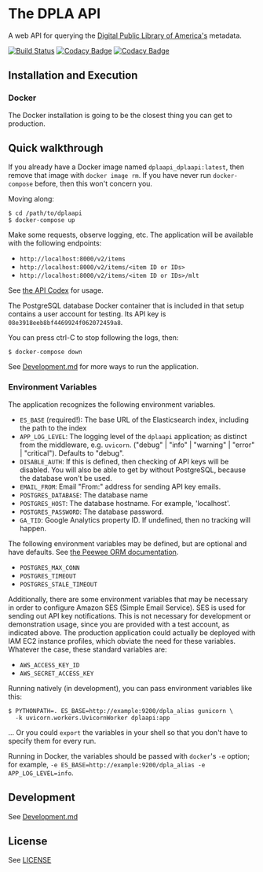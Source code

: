 # The DPLA API

A web API for querying the
[Digital Public Library of America's](https://dp.la/) metadata.

[![Build Status](https://travis-ci.org/dpla/dplaapi.svg?branch=master)](https://travis-ci.org/dpla/dplaapi) [![Codacy Badge](https://api.codacy.com/project/badge/Grade/a8ed2faf8fdd4ce287e8d964aa3a9320)](https://www.codacy.com/app/dpla/dplaapi?utm_source=github.com&amp;utm_medium=referral&amp;utm_content=dpla/dplaapi&amp;utm_campaign=Badge_Grade) [![Codacy Badge](https://api.codacy.com/project/badge/Coverage/a8ed2faf8fdd4ce287e8d964aa3a9320)](https://www.codacy.com/app/dpla/dplaapi?utm_source=github.com&utm_medium=referral&utm_content=dpla/dplaapi&utm_campaign=Badge_Coverage)

## Installation and Execution

### Docker

The Docker installation is going to be the closest thing you can get to
production.

## Quick walkthrough

If you already have a Docker image named `dplaapi_dplaapi:latest`, then remove
that image with `docker image rm`. If you have never run `docker-compose`
before, then this won't concern you.

Moving along:
```
$ cd /path/to/dplaapi
$ docker-compose up
```

Make some requests, observe logging, etc.
The application will be available with the following endpoints:

* `http://localhost:8000/v2/items`
* `http://localhost:8000/v2/items/<item ID or IDs>`
* `http://localhost:8000/v2/items/<item ID or IDs>/mlt`

See [the API Codex](https://pro.dp.la/developers/api-codex) for usage.

The PostgreSQL database Docker container that is included in that setup contains
a user account for testing. Its API key is `08e3918eeb8bf4469924f062072459a8`.

You can press ctrl-C to stop following the logs, then:
```
$ docker-compose down
```

See [Development.md](./Development.md) for more ways to run the application.

### Environment Variables

The application recognizes the following environment variables.

* `ES_BASE` (required!):  The base URL of the Elasticsearch index, including the
  path to the index
* `APP_LOG_LEVEL`: The logging level of the `dplaapi` application; as distinct
  from the middleware, e.g. `uvicorn`.  ("debug" | "info" | "warning" |
  "error" | "critical"). Defaults to "debug".
* `DISABLE_AUTH`: If this is defined, then checking of API keys will be disabled.
You will also be able to get by without PostgreSQL, because the database won't
be used.
* `EMAIL_FROM`: Email "From:" address for sending API key emails.
* `POSTGRES_DATABASE`: The database name
* `POSTGRES_HOST`: The database hostname.  For example, 'localhost'.
* `POSTGRES_PASSWORD`: The database password.
* `GA_TID`: Google Analytics property ID. If undefined, then no tracking will
happen.

The following environment variables may be defined, but are optional and have
defaults.  See
[the Peewee ORM documentation](http://docs.peewee-orm.com/en/latest/peewee/playhouse.html#pool-apis).

* `POSTGRES_MAX_CONN`
* `POSTGRES_TIMEOUT`
* `POSTGRES_STALE_TIMEOUT`

Additionally, there are some environment variables that may be necessary in
order to configure Amazon SES (Simple Email Service).  SES is used for sending
out API key notifications. This is not necessary for development or
demonstration usage, since you are provided with a test account, as indicated
above. The production application could actually be deployed with
IAM EC2 instance profiles, which obviate the need for these variables. Whatever
the case, these standard variables are:

* `AWS_ACCESS_KEY_ID`
* `AWS_SECRET_ACCESS_KEY`

Running natively (in development), you can pass environment variables like this:
```
$ PYTHONPATH=. ES_BASE=http://example:9200/dpla_alias gunicorn \
  -k uvicorn.workers.UvicornWorker dplaapi:app
```
... Or you could `export` the variables in your shell so that you don't have to
specify them for every run.

Running in Docker, the variables should be passed with `docker`'s `-e`
option; for example, `-e ES_BASE=http://example:9200/dpla_alias -e
APP_LOG_LEVEL=info`.

## Development

See [Development.md](./Development.md)

## License

See [LICENSE](./LICENSE)
